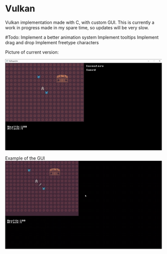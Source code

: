 # Vulkan

Vulkan implementation made with C, with custom GUI. This is currently a work in progress made in my spare time, so updates will be very slow.

#Todo: Implement a better animation system
       Implement tooltips
       Implement drag and drop
       Implement freetype characters 
       
       
Picture of current version:

<img src="Pictures/photo.jpg" alt="vulkan photo">

Example of the GUI
<img src="Pictures/Gui_example.gif" alt="vulkan photo">
